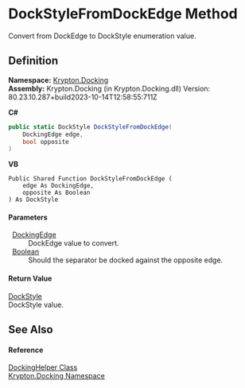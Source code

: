 # DockStyleFromDockEdge Method


Convert from DockEdge to DockStyle enumeration value.



## Definition
**Namespace:** <a href="98399376-cf41-9454-4b4d-4fab2ca20bc7.md">Krypton.Docking</a>  
**Assembly:** Krypton.Docking (in Krypton.Docking.dll) Version: 80.23.10.287+build2023-10-14T12:58:55:711Z

**C#**
``` C#
public static DockStyle DockStyleFromDockEdge(
	DockingEdge edge,
	bool opposite
)
```
**VB**
``` VB
Public Shared Function DockStyleFromDockEdge ( 
	edge As DockingEdge,
	opposite As Boolean
) As DockStyle
```



#### Parameters
<dl><dt>  <a href="0326fb46-4d85-587f-b550-67cc94a3d312.md">DockingEdge</a></dt><dd>DockEdge value to convert.</dd><dt>  <a href="https://learn.microsoft.com/dotnet/api/system.boolean" target="_blank" rel="noopener noreferrer">Boolean</a></dt><dd>Should the separator be docked against the opposite edge.</dd></dl>

#### Return Value
<a href="https://learn.microsoft.com/dotnet/api/system.windows.forms.dockstyle" target="_blank" rel="noopener noreferrer">DockStyle</a>  
DockStyle value.

## See Also


#### Reference
<a href="7d76ca2c-6e4f-cbde-576c-f846cff18e0a.md">DockingHelper Class</a>  
<a href="98399376-cf41-9454-4b4d-4fab2ca20bc7.md">Krypton.Docking Namespace</a>  
